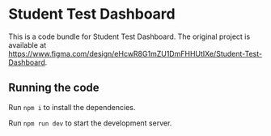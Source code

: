 
  # Student Test Dashboard

  This is a code bundle for Student Test Dashboard. The original project is available at https://www.figma.com/design/eHcwR8G1mZU1DmFHHUtIXe/Student-Test-Dashboard.

  ## Running the code

  Run `npm i` to install the dependencies.

  Run `npm run dev` to start the development server.
  